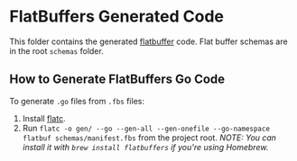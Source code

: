 # FlatBuffers Generated Code

This folder contains the generated [flatbuffer](https://flatbuffers.dev/) code. Flat buffer schemas are in the root `schemas` folder.

## How to Generate FlatBuffers Go Code

To generate `.go` files from `.fbs` files:

1. Install [flatc](https://github.com/google/flatbuffers).
2. Run `flatc -o gen/ --go --gen-all --gen-onefile --go-namespace flatbuf schemas/manifest.fbs` from the project root.
_NOTE: You can install it with `brew install flatbuffers` if you're using Homebrew._